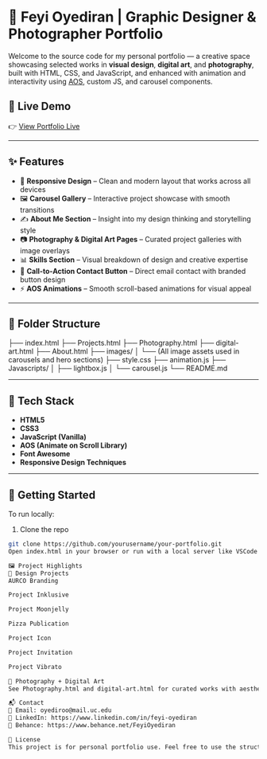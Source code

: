 # 🎨 Feyi Oyediran | Graphic Designer & Photographer Portfolio

Welcome to the source code for my personal portfolio — a creative space showcasing selected works in **visual design**, **digital art**, and **photography**, built with HTML, CSS, and JavaScript, and enhanced with animation and interactivity using [AOS](https://michalsnik.github.io/aos/), custom JS, and carousel components.

## 🌟 Live Demo

👉 [View Portfolio Live](https://Feyi.com)

---

## ✨ Features

- 🎨 **Responsive Design** – Clean and modern layout that works across all devices
- 🖼️ **Carousel Gallery** – Interactive project showcase with smooth transitions
- ✍️ **About Me Section** – Insight into my design thinking and storytelling style
- 📷 **Photography & Digital Art Pages** – Curated project galleries with image overlays
- 📊 **Skills Section** – Visual breakdown of design and creative expertise
- 📧 **Call-to-Action Contact Button** – Direct email contact with branded button design
- ⚡ **AOS Animations** – Smooth scroll-based animations for visual appeal

---

## 📁 Folder Structure

├── index.html
├── Projects.html
├── Photography.html
├── digital-art.html
├── About.html
├── images/
│ └── (All image assets used in carousels and hero sections)
├── style.css
├── animation.js
├── Javascripts/
│ ├── lightbox.js
│ └── carousel.js
└── README.md


---

## 🔧 Tech Stack

- **HTML5**
- **CSS3**
- **JavaScript (Vanilla)**
- **AOS (Animate on Scroll Library)**
- **Font Awesome**
- **Responsive Design Techniques**

---

## 🚀 Getting Started

To run locally:

1. Clone the repo  
```bash
git clone https://github.com/yourusername/your-portfolio.git
Open index.html in your browser or run with a local server like VSCode Live Server.

🖼️ Project Highlights
🎨 Design Projects
AURCO Branding

Project Inklusive

Project Moonjelly

Pizza Publication

Project Icon

Project Invitation

Project Vibrato

📸 Photography + Digital Art
See Photography.html and digital-art.html for curated works with aesthetic overlays and carousel navigation.

📬 Contact
📧 Email: oyediroo@mail.uc.edu
🔗 LinkedIn: https://www.linkedin.com/in/feyi-oyediran
🎨 Behance: https://www.behance.net/FeyiOyediran

📄 License
This project is for personal portfolio use. Feel free to use the structure for your own creative portfolio (please credit where applicable).
